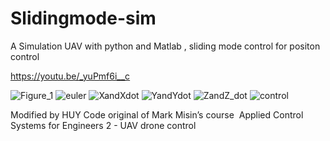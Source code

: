 # Slidingmode-sim
A Simulation UAV with python and Matlab ,
sliding mode control for positon control 


https://youtu.be/_yuPmf6i__c

![Figure_1](https://user-images.githubusercontent.com/57325726/119545629-52af6280-bd93-11eb-9b2b-6150822ab530.png)
![euler](https://user-images.githubusercontent.com/57325726/119545655-593dda00-bd93-11eb-95b8-650f0ce59593.png)
![XandXdot](https://user-images.githubusercontent.com/57325726/119545656-59d67080-bd93-11eb-862e-479f319052c6.png)
![YandYdot](https://user-images.githubusercontent.com/57325726/119545665-5b079d80-bd93-11eb-86d8-194a80432a3a.png)
![ZandZ_dot](https://user-images.githubusercontent.com/57325726/119545668-5ba03400-bd93-11eb-910b-040bc06d1dc1.png)
![control](https://user-images.githubusercontent.com/57325726/119545675-5cd16100-bd93-11eb-8a19-224ce42ff7a0.png)

Modified by HUY 
Code original of Mark Misin’s course ​ Applied
Control Systems for Engineers 2 - UAV drone
control
